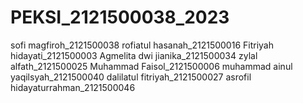 # PEKSI_2121500038_2023
sofi magfiroh_2121500038
rofiatul hasanah_2121500016
Fitriyah hidayati_2121500003
Agmelita dwi jianika_2121500034
zylal alfath_2121500025
Muhammad Faisol_2121500006
muhammad ainul yaqilsyah_2121500040
dalilatul fitriyah_2121500027
asrofil hidayaturrahman_2121500046
